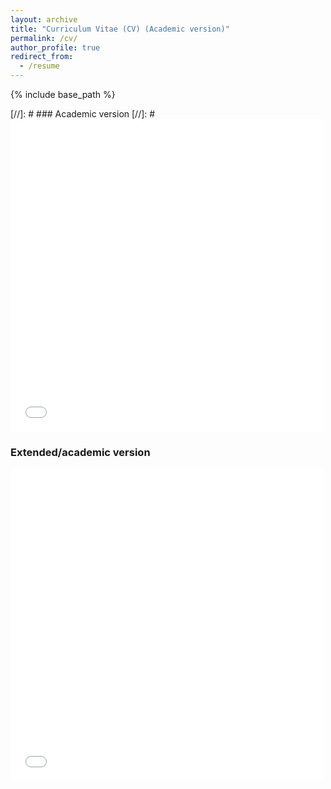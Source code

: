 ```yaml
---
layout: archive
title: "Curriculum Vitae (CV) (Academic version)"
permalink: /cv/
author_profile: true
redirect_from:
  - /resume
---
```


{% include base_path %}

[//]: # ### Academic version
[//]: # <embed src="{{ site.baseurl }}/files/CV_academic.pdf" width="500" height="500" type='application/pdf'>

### Extended/academic version
<embed src="{{ site.baseurl }}/files/CV_academic.pdf" width="500" height="500" type='application/pdf'>
